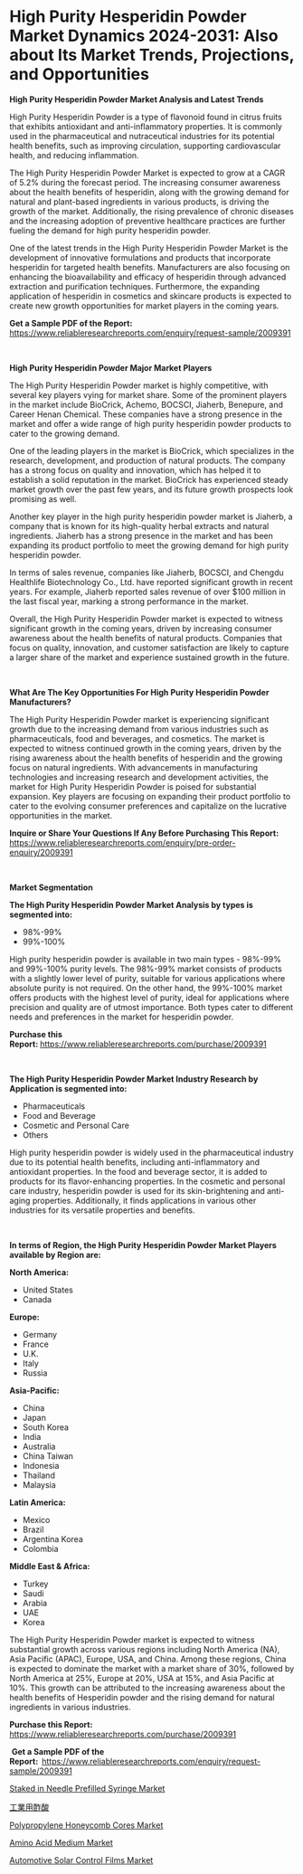 <p><h1>High Purity Hesperidin Powder Market Dynamics 2024-2031: Also about Its Market Trends, Projections, and Opportunities</h1></p><p><strong>High Purity Hesperidin Powder Market Analysis and Latest Trends</strong></p>
<p><p>High Purity Hesperidin Powder is a type of flavonoid found in citrus fruits that exhibits antioxidant and anti-inflammatory properties. It is commonly used in the pharmaceutical and nutraceutical industries for its potential health benefits, such as improving circulation, supporting cardiovascular health, and reducing inflammation.</p><p>The High Purity Hesperidin Powder Market is expected to grow at a CAGR of 5.2% during the forecast period. The increasing consumer awareness about the health benefits of hesperidin, along with the growing demand for natural and plant-based ingredients in various products, is driving the growth of the market. Additionally, the rising prevalence of chronic diseases and the increasing adoption of preventive healthcare practices are further fueling the demand for high purity hesperidin powder.</p><p>One of the latest trends in the High Purity Hesperidin Powder Market is the development of innovative formulations and products that incorporate hesperidin for targeted health benefits. Manufacturers are also focusing on enhancing the bioavailability and efficacy of hesperidin through advanced extraction and purification techniques. Furthermore, the expanding application of hesperidin in cosmetics and skincare products is expected to create new growth opportunities for market players in the coming years.</p></p>
<p><strong>Get a Sample PDF of the Report:&nbsp;</strong> <a href="https://www.reliableresearchreports.com/enquiry/request-sample/2009391">https://www.reliableresearchreports.com/enquiry/request-sample/2009391</a></p>
<p>&nbsp;</p>
<p><strong>High Purity Hesperidin Powder Major Market Players</strong></p>
<p><p>The High Purity Hesperidin Powder market is highly competitive, with several key players vying for market share. Some of the prominent players in the market include BioCrick, Achemo, BOCSCI, Jiaherb, Benepure, and Career Henan Chemical. These companies have a strong presence in the market and offer a wide range of high purity hesperidin powder products to cater to the growing demand.</p><p>One of the leading players in the market is BioCrick, which specializes in the research, development, and production of natural products. The company has a strong focus on quality and innovation, which has helped it to establish a solid reputation in the market. BioCrick has experienced steady market growth over the past few years, and its future growth prospects look promising as well.</p><p>Another key player in the high purity hesperidin powder market is Jiaherb, a company that is known for its high-quality herbal extracts and natural ingredients. Jiaherb has a strong presence in the market and has been expanding its product portfolio to meet the growing demand for high purity hesperidin powder.</p><p>In terms of sales revenue, companies like Jiaherb, BOCSCI, and Chengdu Healthlife Biotechnology Co., Ltd. have reported significant growth in recent years. For example, Jiaherb reported sales revenue of over $100 million in the last fiscal year, marking a strong performance in the market.</p><p>Overall, the High Purity Hesperidin Powder market is expected to witness significant growth in the coming years, driven by increasing consumer awareness about the health benefits of natural products. Companies that focus on quality, innovation, and customer satisfaction are likely to capture a larger share of the market and experience sustained growth in the future.</p></p>
<p>&nbsp;</p>
<p><strong>What Are The Key Opportunities For High Purity Hesperidin Powder Manufacturers?</strong></p>
<p><p>The High Purity Hesperidin Powder market is experiencing significant growth due to the increasing demand from various industries such as pharmaceuticals, food and beverages, and cosmetics. The market is expected to witness continued growth in the coming years, driven by the rising awareness about the health benefits of hesperidin and the growing focus on natural ingredients. With advancements in manufacturing technologies and increasing research and development activities, the market for High Purity Hesperidin Powder is poised for substantial expansion. Key players are focusing on expanding their product portfolio to cater to the evolving consumer preferences and capitalize on the lucrative opportunities in the market.</p></p>
<p><strong>Inquire or Share Your Questions If Any Before Purchasing This Report:</strong> <a href="https://www.reliableresearchreports.com/enquiry/pre-order-enquiry/2009391">https://www.reliableresearchreports.com/enquiry/pre-order-enquiry/2009391</a></p>
<p>&nbsp;</p>
<p><strong>Market Segmentation</strong></p>
<p><strong>The High Purity Hesperidin Powder Market Analysis by types is segmented into:</strong></p>
<p><ul><li>98%-99%</li><li>99%-100%</li></ul></p>
<p><p>High purity hesperidin powder is available in two main types - 98%-99% and 99%-100% purity levels. The 98%-99% market consists of products with a slightly lower level of purity, suitable for various applications where absolute purity is not required. On the other hand, the 99%-100% market offers products with the highest level of purity, ideal for applications where precision and quality are of utmost importance. Both types cater to different needs and preferences in the market for hesperidin powder.</p></p>
<p><strong>Purchase this Report:&nbsp;</strong><a href="https://www.reliableresearchreports.com/purchase/2009391">https://www.reliableresearchreports.com/purchase/2009391</a></p>
<p>&nbsp;</p>
<p><strong>The High Purity Hesperidin Powder Market Industry Research by Application is segmented into:</strong></p>
<p><ul><li>Pharmaceuticals</li><li>Food and Beverage</li><li>Cosmetic and Personal Care</li><li>Others</li></ul></p>
<p><p>High purity hesperidin powder is widely used in the pharmaceutical industry due to its potential health benefits, including anti-inflammatory and antioxidant properties. In the food and beverage sector, it is added to products for its flavor-enhancing properties. In the cosmetic and personal care industry, hesperidin powder is used for its skin-brightening and anti-aging properties. Additionally, it finds applications in various other industries for its versatile properties and benefits.</p></p>
<p>&nbsp;</p>
<p><strong>In terms of Region, the High Purity Hesperidin Powder Market Players available by Region are:</strong></p>
<p>
    <p> <strong> North America: </strong>
        <ul>
            <li>United States</li>
            <li>Canada</li>
        </ul>
        </p> 
    <p> <strong> Europe: </strong>
        <ul>
            <li>Germany</li>
            <li>France</li>
            <li>U.K.</li>
            <li>Italy</li>
            <li>Russia</li>
        </ul>
        </p> 
    <p> <strong> Asia-Pacific: </strong>
        <ul>
            <li>China</li>
            <li>Japan</li>
            <li>South Korea</li>
            <li>India</li>
            <li>Australia</li>
            <li>China Taiwan</li>
            <li>Indonesia</li>
            <li>Thailand</li>
            <li>Malaysia</li>
        </ul>
        </p> 
    <p> <strong> Latin America: </strong>
        <ul>
            <li>Mexico</li>
            <li>Brazil</li>
            <li>Argentina Korea</li>
            <li>Colombia</li>
        </ul>
        </p> 
    <p> <strong> Middle East & Africa: </strong>
        <ul>
            <li>Turkey</li>
            <li>Saudi</li>
            <li>Arabia</li>
            <li>UAE</li>
            <li>Korea</li>
        </ul>
    </p>
    </p>
<p><p>The High Purity Hesperidin Powder market is expected to witness substantial growth across various regions including North America (NA), Asia Pacific (APAC), Europe, USA, and China. Among these regions, China is expected to dominate the market with a market share of 30%, followed by North America at 25%, Europe at 20%, USA at 15%, and Asia Pacific at 10%. This growth can be attributed to the increasing awareness about the health benefits of Hesperidin powder and the rising demand for natural ingredients in various industries.</p></p>
<p><strong>Purchase this Report: </strong><a href="https://www.reliableresearchreports.com/purchase/2009391">https://www.reliableresearchreports.com/purchase/2009391</a></p>
<p>&nbsp;<strong>Get a Sample PDF of the Report:&nbsp;&nbsp;</strong><a href="https://www.reliableresearchreports.com/enquiry/request-sample/2009391">https://www.reliableresearchreports.com/enquiry/request-sample/2009391</a></p>
<p><strong></strong></p>
<p><p><a href="https://issuu.com/reportprime-2/docs/staked-in-needle-prefilled-syringe-_8772e07b918f45">Staked in Needle Prefilled Syringe Market</a></p><p><a href="https://github.com/ihabdkwlxs948/Market-Research-Report-List-1/blob/main/25085522496.md">工業用酢酸</a></p><p><a href="https://github.com/biheemgalvinlouises6hokrh3h/Market-Research-Report-List-1/blob/main/polypropylene-honeycomb-cores-market.md">Polypropylene Honeycomb Cores Market</a></p><p><a href="https://issuu.com/reportprime-2/docs/amino-acid-medium-market-size-2030.pptx">Amino Acid Medium Market</a></p><p><a href="https://github.com/guneycigdem35/Market-Research-Report-List-2/blob/main/automotive-solar-control-films-market.md">Automotive Solar Control Films Market</a></p></p>